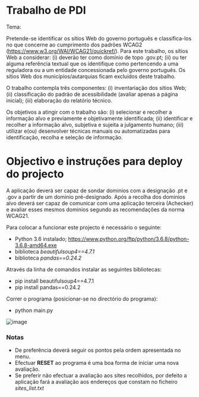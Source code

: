 Trabalho de PDI
============================
	
Tema:

Pretende-se identificar os sítios Web do governo português e classifica-los no que concerne ao cumprimento dos padrões 
WCAG2 (https://www.w3.org/WAI/WCAG21/quickref/).
Para este trabalho, os sítios Web a considerar: (i) deverão ter como domínio de topo .gov.pt; (ii) ou ter alguma 
referência textual que os identifique como pertencendo a uma reguladora ou a um entidade concessionada pelo governo 
português. Os sítios Web dos municípios/autarquias ficam excluídos deste trabalho.

O trabalho contempla três componentes: (i) inventariação dos sítios Web; (ii) classificação do padrão de acessibilidade
 (avaliar apenas a página inicial); (iii) elaboração do relatório técnico.
  
Os objetivos a atingir com o trabalho são: (i) selecionar e recolher a informação alvo e previamente e objetivamente 
identificada; (ii) identificar e recolher a informação alvo, subjetiva e sujeita a julgamento humano; (iii) utilizar 
 e(ou) desenvolver técnicas manuais ou automatizadas para identificação, recolha e seleção de informação.


Objectivo e instruções para deploy do projecto
============

A aplicação deverá ser capaz de sondar dominios com a designação .pt e .gov a partir de um dominio pré-designado.
Após a recolha dos dominios alvo deverá ser capaz de comunicar com uma aplicação terceira (Achecker) e avaliar
esses mesmos dominios segundo as recomendações da norma WCAG21.

Para colocar a funcionar este projecto é necessário o seguinte:
 
* Python 3.6 instalado; https://www.python.org/ftp/python/3.6.8/python-3.6.8-amd64.exe
* biblioteca *beautifulsoup4==4.7.1*
* biblioteca *pandas==0.24.2*

Através da linha de comandos instalar as seguintes bibliotecas:

* pip install beautifulsoup4==4.7.1
* pip install pandas==0.24.2

Correr o programa (posicionar-se no directório do programa):

* python main.py

![image](https://user-images.githubusercontent.com/9929973/55993432-008c4f80-5ca7-11e9-91d9-59395b692096.png)

### Notas

* De preferência deverá seguir os pontos pela ordem apresentada no menu.
* Efectuar **RESET** ao programa é uma boa forma de iniciar uma nova avaliação.
* Se preferir não efectuar a avaliação aos sites recolhidos, por defeito a aplicação fará a avaliação aos endereços
que constam no ficheiro *sites_list.txt* 


